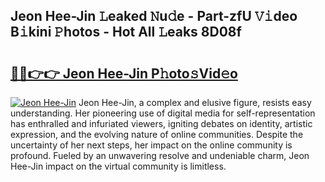 ## Jeon Hee-Jin 𝙻eaked 𝙽u𝚍e - Part-zfU 𝚅𝚒deo B𝚒kini 𝙿hotos - Hot All 𝙻eaks 8D08f

# <h2><a href="http://ld1hnhp.urlbe.top/?page=Jeon+Hee-Jin">🔗🔗👉👉 Jeon Hee-Jin P𝚑oto𝚜Vid𝚎o</a></h2>

[![Jeon Hee-Jin](https://i.imgur.com/eBuTRDB.gif)](http://ld1hnhp.urlbe.top/?page=Jeon+Hee-Jin)
Jeon Hee-Jin, a complex and elusive figure, resists easy understanding. Her pioneering use of digital media for self-representation has enthralled and infuriated viewers, igniting debates on identity, artistic expression, and the evolving nature of online communities. Despite the uncertainty of her next steps, her impact on the online community is profound. Fueled by an unwavering resolve and undeniable charm, Jeon Hee-Jin impact on the virtual community is limitless.
